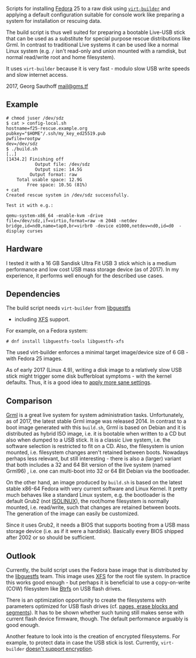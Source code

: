 Scripts for installing [Fedora][f] 25 to a raw disk using
[`virt-builder`][virtb] and applying a default configuration
suitable for console work like preparing a system for
installation or rescuing data.

The build script is thus well suited for preparing a bootable
Live-USB stick that can be used as a substitute for special
purpose rescue distributions like Grml. In contrast to
traditional Live systems it can be used like a normal Linux
system (e.g. `/` isn't read-only and union mounted with a ramdisk,
but normal read/write root and home filesystem).

It uses `virt-builder` because it is very fast - modulo slow USB
write speeds and slow internet access.

2017, Georg Sauthoff <mail@gms.tf>


## Example

    # chmod juser /dev/sdz
    $ cat > config-local.sh 
    hostname=f25-rescue.example.org
    pubkey="$HOME"/.ssh/my_key_ed25519.pub
    pwfile=rootpw
    dev=/dev/sdz
    $ ./build.sh
    [..]
    [1434.2] Finishing off
		       Output file: /dev/sdz
		       Output size: 14.5G
		     Output format: raw
		Total usable space: 12.9G
			Free space: 10.5G (81%)
    + cat
    Created rescue system in /dev/sdz successfully.

    Test it with e.g.:

    qemu-system-x86_64 -enable-kvm -drive file=/dev/sdz,if=virtio,format=raw -m 2048 -netdev bridge,id=nd0,name=tap0,br=virbr0 -device e1000,netdev=nd0,id=d0  -display curses


## Hardware

I tested it with a 16 GB Sandisk Ultra Fit USB 3 stick which is a
medium performance and low cost USB mass storage device (as of
2017). In my experience, it performs well enough for the
described use cases.

## Dependencies

The build script needs `virt-builder` from [libguestfs][guestfs]
- including [XFS][xfs] support.

For example, on a Fedora system:

    # dnf install libguestfs-tools libguestfs-xfs

The used virt-builder enforces a minimal target image/device size
of 6 GB - with Fedora 25 images.

As of early 2017 (Linux 4.9), writing a disk image to a
relatively slow USB stick might trigger some disk bufferbloat
symptoms - with the kernel defaults. Thus, it is a good idea to
[apply more sane settings][bloat].

## Comparison

[Grml][grml] is a great live system for system administration
tasks. Unfortunately, as of 2017, the latest stable Grml image
was released 2014. In contrast to a boot image generated with
this `build.sh`, Grml is based on Debian and it is
distributed as hybrid ISO image, i.e. it is bootable when written
to a CD but also when dumped to a USB stick. It is a classic Live
system, i.e. the software selection is restricted to fit on a CD.
Also, the filesystem is union mounted, i.e.  filesystem changes
aren't retained between boots. Nowadays perhaps less relevant,
but still interesting - there is also a (larger) variant that
both includes a 32 and 64 Bit version of the live system (named
Grml96) , i.e. one can multi-boot into 32 or 64 Bit Debian via
the bootloader. 

On the other hand, an image produced by `build.sh` is based on
the latest stable x86-64 Fedora with very current software and
Linux Kernel. It pretty much behaves like a standard Linux
system, e.g. the bootloader is the default Grub2 (not
[ISOLINUX][isolinux]), the root/home filesystem is normally
mounted, i.e. read/write, such that changes are retained between
boots. The generation of the image can easily be customized.

Since it uses Grub2, it needs a BIOS that supports booting from a
USB mass storage device (i.e. as if it were a harddisk).
Basically every BIOS shipped after 2002 or so should be
sufficient.

## Outlook

Currently, the build script uses the Fedora base image that is
distributed by the [libguestfs][guestfs] team. This image uses
[XFS][xfs] for the root file system. In practice this works good
enough - but perhaps it is beneficial to use a copy-on-write
(COW) filesystem like [Btrfs][btrfs] on USB flash drives.

There is an optimization opportunity to create the
filesystems with parameters optimized for USB flash drives (cf.
[pages, erase blocks and segments][lwnflash]). It has to be shown
whether such tuning still makes sense with current flash device
firmware, though. The default performance arguably is good
enough.

Another feature to look into is the creation of encrypted
filesystems. For example, to protect data in case the USB stick
is lost. Currently, `virt-builder` [doesn't support
encryption][vbcrypt].


[lwnflash]: https://lwn.net/Articles/428584/
[virtb]: http://libguestfs.org/virt-builder.1.html
[guestfs]: http://libguestfs.org/
[xfs]: https://en.wikipedia.org/wiki/XFS
[btrfs]: https://en.wikipedia.org/wiki/Btrfs
[f]: https://en.wikipedia.org/wiki/Fedora_(operating_system)
[bloat]: https://twitter.com/golfmikesierra/status/832336430676504577
[grml]: https://grml.org/
[isolinux]: http://www.syslinux.org/wiki/index.php?title=ISOLINUX
[vbcrypt]: https://bugzilla.redhat.com/show_bug.cgi?id=1400332
